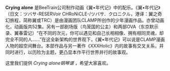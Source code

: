 

**Crying alone** 是BeeTrain公司制作动画《翼•年代记》中的配乐。《翼•年代记》（日文：ツバサ-RESERVoir
CHRoNiCLE-/ツバサ．クロニクル，港译：翼之奇幻旅程，简称翼或TRC）是由漫画团队CLAMP所创作的少年漫画作品。亦曾动画化，动画版共52集。另有一部剧场版（鸟笼国的公主）和两部OVA（东京默示录、翼春雷记）“在不同的次元，你可以遇见和自己长相相像、拥有相同灵魂，却完全不同的人……”在这全新架构的世界观下，《翼•年代记》可以说是CLAMP漫画人物的超空间舞台。本部作品与另一著作《XXXHolic》内的故事有交叉关系，并同时进行，以历险为主题，更凸显本作平行世界并行的故事观。

  
这里我们提供 _Crying alone钢琴谱_ ，希望大家喜欢。

